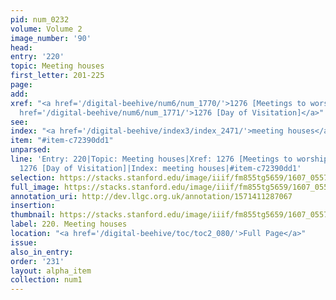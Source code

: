 ```yaml
---
pid: num_0232
volume: Volume 2
image_number: '90'
head:
entry: '220'
topic: Meeting houses
first_letter: 201-225
page:
add:
xref: "<a href='/digital-beehive/num6/num_1770/'>1276 [Meetings to worship God in]</a>|<a
  href='/digital-beehive/num6/num_1771/'>1276 [Day of Visitation]</a>"
see:
index: "<a href='/digital-beehive/index3/index_2471/'>meeting houses</a>"
item: "#item-c72390dd1"
unparsed:
line: 'Entry: 220|Topic: Meeting houses|Xref: 1276 [Meetings to worship God in]|Xref:
  1276 [Day of Visitation]|Index: meeting houses|#item-c72390dd1'
selection: https://stacks.stanford.edu/image/iiif/fm855tg5659/1607_0557/842,2393,2923,671/full/0/default.jpg
full_image: https://stacks.stanford.edu/image/iiif/fm855tg5659/1607_0557/full/full/0/default.jpg
annotation_uri: http://dev.llgc.org.uk/annotation/1571411287067
insertion:
thumbnail: https://stacks.stanford.edu/image/iiif/fm855tg5659/1607_0557/842,2393,600,180/250,/0/default.jpg
label: 220. Meeting houses
location: "<a href='/digital-beehive/toc/toc2_080/'>Full Page</a>"
issue:
also_in_entry:
order: '231'
layout: alpha_item
collection: num1
---
```

